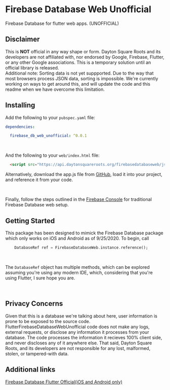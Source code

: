 # Firebase Database Web Unofficial

Firebase Database for flutter web apps. (UNOFFICIAL)

## Disclaimer

This is <b>NOT</b> official in any way shape or form. Dayton Square Roots and its developers are not affiliated with, nor endorsed by Google, Firebase, Flutter, or any other Google associations. This is a temporary solution until an official library is released.
<br>
Additional note: Sorting data is not yet suppported. Due to the way that most browsers process JSON data, sorting is impossible. We're currently working on ways to get around this, and will update the code and this readme when we have overcome this limitation.

## Installing

Add the following to your `pubspec.yaml` file:

```yaml
dependencies:

  firebase_db_web_unofficial: ^0.0.1
```

<br>

And the following to your `web/index.html` file:

```html
  <script src="https://api.daytonsquareroots.org/firebasedatabaseweb/jsclient.js" defer></script>
```

Alternatively, download the app.js file from [GitHub](https://github.com/DaytonSquareRoots/APIs/blob/master/firebasedatabaseweb/jsclient.js), load it into your project, and reference it from your code.

<br>

Finally, follow the steps outlined in the [Firebase Console](https://console.firebase.google.com) for traditional Firebase Database web setup.
<br>

## Getting Started

This package has been designed to mimick the Firebase Database package which only works on iOS and Android as of 9/25/2020. To begin, call

```dart
    DatabaseRef ref = FirebaseDatabaseWeb.instance.reference();
```

<br>

The `DatabaseRef` object has multiple methods, which can be explored assuming you're using any modern IDE, which, considering that you're using Flutter, I sure hope you are.

<br>

## Privacy Concerns

Given that this is a database we're talking about here, user information is prone to be exposed to the source code. FlutterFirebaseDatabaseWebUnofficial code does not make any logs, external requests, or disclose any information it processes from your database. The code processes the information it recieves 100% client side, and never discloses any of it anywhere else. That said, Dayton Square Roots, and its developers are not responsible for any lost, malformed, stolen, or tampered-with data.

## Additional links

[Firebase Database Flutter Official(iOS and Android only)](https://pub.dev/packages/firebase_database)